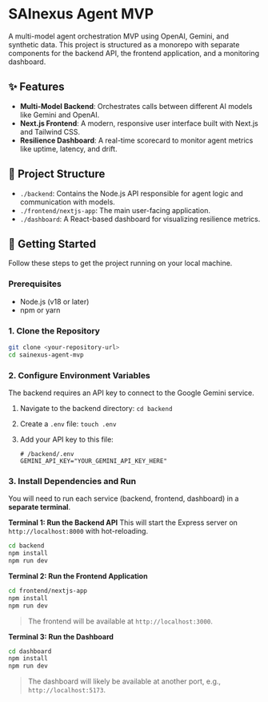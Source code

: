 # SAInexus Agent MVP

A multi-model agent orchestration MVP using OpenAI, Gemini, and synthetic data.
This project is structured as a monorepo with separate components for the backend API, the frontend application, and a monitoring dashboard.

## ✨ Features

-   **Multi-Model Backend**: Orchestrates calls between different AI models like Gemini and OpenAI.
-   **Next.js Frontend**: A modern, responsive user interface built with Next.js and Tailwind CSS.
-   **Resilience Dashboard**: A real-time scorecard to monitor agent metrics like uptime, latency, and drift.

## 📂 Project Structure

-   `./backend`: Contains the Node.js API responsible for agent logic and communication with models.
-   `./frontend/nextjs-app`: The main user-facing application.
-   `./dashboard`: A React-based dashboard for visualizing resilience metrics.

## 🚀 Getting Started

Follow these steps to get the project running on your local machine.

### Prerequisites

-   Node.js (v18 or later)
-   npm or yarn

### 1. Clone the Repository

```bash
git clone <your-repository-url>
cd sainexus-agent-mvp
```

### 2. Configure Environment Variables

The backend requires an API key to connect to the Google Gemini service.

1.  Navigate to the backend directory: `cd backend`
2.  Create a `.env` file: `touch .env`
3.  Add your API key to this file:

    ```env
    # /backend/.env
    GEMINI_API_KEY="YOUR_GEMINI_API_KEY_HERE"
    ```

### 3. Install Dependencies and Run

You will need to run each service (backend, frontend, dashboard) in a **separate terminal**.

**Terminal 1: Run the Backend API**
This will start the Express server on `http://localhost:8000` with hot-reloading.
```bash
cd backend
npm install
npm run dev
```

**Terminal 2: Run the Frontend Application**
```bash
cd frontend/nextjs-app
npm install
npm run dev
```
> The frontend will be available at `http://localhost:3000`.

**Terminal 3: Run the Dashboard**
```bash
cd dashboard
npm install
npm run dev
```
> The dashboard will likely be available at another port, e.g., `http://localhost:5173`.